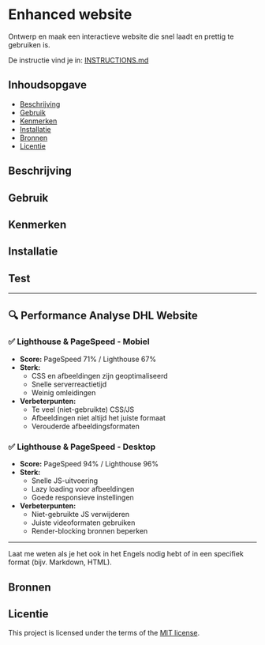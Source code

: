 
# Enhanced website
Ontwerp en maak een interactieve website die snel laadt en prettig te gebruiken is.

De instructie vind je in: [INSTRUCTIONS.md](https://github.com/fdnd-task/enhanced-website/blob/main/docs/INSTRUCTIONS.md)


## Inhoudsopgave

  * [Beschrijving](#beschrijving)
  * [Gebruik](#gebruik)
  * [Kenmerken](#kenmerken)
  * [Installatie](#installatie)
  * [Bronnen](#bronnen)
  * [Licentie](#licentie)

## Beschrijving
<!-- Bij Beschrijving staat kort beschreven wat voor project het is en wat je hebt gemaakt -->
<!-- Voeg een mooie poster visual toe 📸 -->
<!-- Voeg een link toe naar je live site 🌐-->

## Gebruik
<!-- Bij Gebruik staat de user story, hoe het werkt en wat je er mee kan. -->

## Kenmerken
<!-- Bij Kenmerken staat welke technieken zijn gebruikt en hoe. Wat is de HTML structuur? Wat zijn de belangrijkste dingen in CSS? Wat is er met JS gedaan en hoe? Misschien heb je iets met NodeJS gedaan, of heb je een framwork of library gebruikt? -->

## Installatie
<!-- Bij Installatie staat hoe een andere developer aan jouw repo kan werken -->

## Test

---

## 🔍 Performance Analyse DHL Website

### ✅ **Lighthouse & PageSpeed - Mobiel**
- **Score:** PageSpeed 71% / Lighthouse 67%
- **Sterk:** 
  - CSS en afbeeldingen zijn geoptimaliseerd
  - Snelle serverreactietijd
  - Weinig omleidingen
- **Verbeterpunten:**
  - Te veel (niet-gebruikte) CSS/JS
  - Afbeeldingen niet altijd het juiste formaat
  - Verouderde afbeeldingsformaten

### ✅ **Lighthouse & PageSpeed - Desktop**
- **Score:** PageSpeed 94% / Lighthouse 96%
- **Sterk:**
  - Snelle JS-uitvoering
  - Lazy loading voor afbeeldingen
  - Goede responsieve instellingen
- **Verbeterpunten:**
  - Niet-gebruikte JS verwijderen
  - Juiste videoformaten gebruiken
  - Render-blocking bronnen beperken

---

Laat me weten als je het ook in het Engels nodig hebt of in een specifiek format (bijv. Markdown, HTML).

## Bronnen

## Licentie

This project is licensed under the terms of the [MIT license](./LICENSE).
